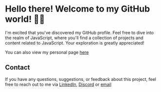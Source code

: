 # Hello there! Welcome to my GitHub world! 👋🏿

I'm excited that you've discovered my GitHub profile. Feel free to dive into the realm of JavaScript, where you'll find a collection of projects and content related to JavaScript. Your exploration is greatly appreciated!

You can also view my personal page [here](https://github.com/adoublef)

## Contact

If you have any questions, suggestions, or feedback about this project, feel free to reach out to me via [LinkedIn](https://www.linkedin.com/in/kraffulbrown/), [Discord](https://discordapp.com/users/717510105049858128) or [email](mailto:kristopherab@gmail.com)
